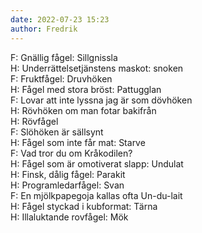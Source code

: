 ```yaml
---
date: 2022-07-23 15:23
author: Fredrik
---
```

F: Gnällig fågel: Sillgnissla   
H: Underrättelsetjänstens maskot: snoken   
F: Fruktfågel: Druvhöken   
H: Fågel med stora bröst: Pattugglan   
F: Lovar att inte lyssna jag är som dövhöken   
H: Rövhöken om man fotar bakifrån   
H: Rövfågel   
F: Slöhöken är sällsynt   
H: Fågel som inte får mat: Starve   
F: Vad tror du om Kråkodilen?   
H: Fågel som är omotiverat slapp: Undulat   
H: Finsk, dålig fågel: Parakit   
H: Programledarfågel: Svan   
F: En mjölkpapegoja kallas ofta Un-du-lait   
H: Fågel styckad i kubformat: Tärna   
H: Illaluktande rovfågel: Mök   
